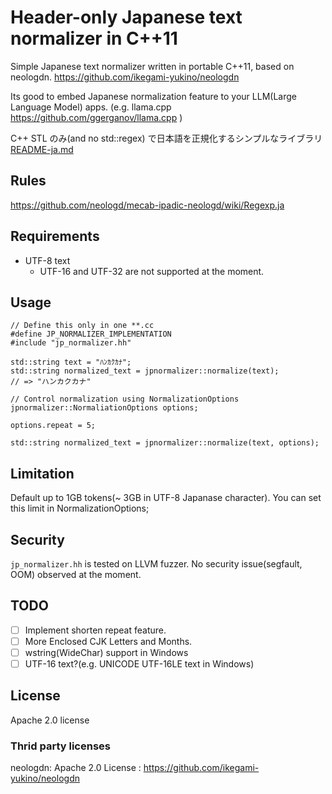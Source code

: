 # Header-only Japanese text normalizer in C++11

Simple Japanese text normalizer written in portable C++11, based on neologdn.
https://github.com/ikegami-yukino/neologdn

Its good to embed Japanese normalization feature to your LLM(Large Language Model) apps.
(e.g. llama.cpp https://github.com/ggerganov/llama.cpp )

C++ STL のみ(and no std::regex) で日本語を正規化するシンプルなライブラリ [README-ja.md](README-ja.md)

## Rules

https://github.com/neologd/mecab-ipadic-neologd/wiki/Regexp.ja

## Requirements

* UTF-8 text
  * UTF-16 and UTF-32 are not supported at the moment.

## Usage

```
// Define this only in one **.cc
#define JP_NORMALIZER_IMPLEMENTATION
#include "jp_normalizer.hh"

std::string text = "ﾊﾝｶｸｶﾅ";
std::string normalized_text = jpnormalizer::normalize(text);
// => "ハンカクカナ"

// Control normalization using NormalizationOptions
jpnormalizer::NormaliationOptions options;

options.repeat = 5;

std::string normalized_text = jpnormalizer::normalize(text, options);
```

## Limitation

Default up to 1GB tokens(~ 3GB in UTF-8 Japanase character).
You can set this limit in NormalizationOptions;

## Security

`jp_normalizer.hh` is tested on LLVM fuzzer.
No security issue(segfault, OOM) observed at the moment.

## TODO

* [ ] Implement shorten repeat feature.
* [ ] More Enclosed CJK Letters and Months.
* [ ] wstring(WideChar) support in Windows
* [ ] UTF-16 text?(e.g. UNICODE UTF-16LE text in Windows)

## License

Apache 2.0 license

### Thrid party licenses

neologdn: Apache 2.0 License : https://github.com/ikegami-yukino/neologdn
